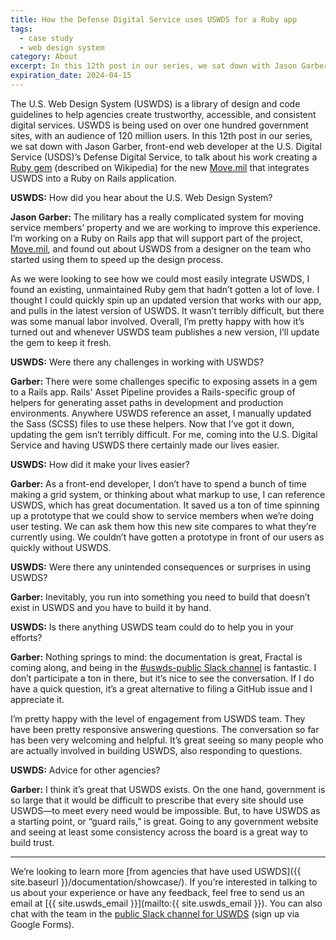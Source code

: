 ```yaml
---
title: How the Defense Digital Service uses USWDS for a Ruby app
tags:
  - case study
  - web design system
category: About
excerpt: In this 12th post in our series, we sat down with Jason Garber, front-end web developer at the U.S. Digital Service’s Defense Digital Service, to talk about his work creating a Ruby gem that integrates USWDS into a Ruby on Rails application.
expiration_date: 2024-04-15
---
```


The U.S. Web Design System (USWDS) is a library of design and code guidelines to help agencies create trustworthy, accessible, and consistent digital services. USWDS is being used on over one hundred government sites, with an audience of 120 million users. In this 12th post in our series, we sat down with Jason Garber, front-end web developer at the U.S. Digital Service (USDS)’s Defense Digital Service, to talk about his work creating a [Ruby gem](https://en.wikipedia.org/wiki/RubyGems) (described on Wikipedia) for the new [Move.mil](https://www.move.mil/) that integrates USWDS into a Ruby on Rails application.

**USWDS:** How did you hear about the U.S. Web Design System?

**Jason Garber:** The military has a really complicated system for moving service members’ property and we are working to improve this experience. I’m working on a Ruby on Rails app that will support part of the project, [Move.mil](https://www.move.mil/), and found out about USWDS from a designer on the team who started using them to speed up the design process.

As we were looking to see how we could most easily integrate USWDS, I found an existing, unmaintained Ruby gem that hadn’t gotten a lot of love. I thought I could quickly spin up an updated version that works with our app, and pulls in the latest version of USWDS. It wasn’t terribly difficult, but there was some manual labor involved. Overall, I’m pretty happy with how it’s turned out and whenever USWDS team publishes a new version, I’ll update the gem to keep it fresh.

**USWDS:** Were there any challenges in working with USWDS?

**Garber:** There were some challenges specific to exposing assets in a gem to a Rails app. Rails' Asset Pipeline provides a Rails-specific group of helpers for generating asset paths in development and production environments. Anywhere USWDS reference an asset, I manually updated the Sass (SCSS) files to use these helpers. Now that I’ve got it down, updating the gem isn’t terribly difficult. For me, coming into the U.S. Digital Service and having USWDS there certainly made our lives easier.

**USWDS:** How did it make your lives easier?

**Garber:** As a front-end developer, I don’t have to spend a bunch of time making a grid system, or thinking about what markup to use, I can reference USWDS, which has great documentation. It saved us a ton of time spinning up a prototype that we could show to service members when we’re doing user testing. We can ask them how this new site compares to what they’re currently using. We couldn’t have gotten a prototype in front of our users as quickly without USWDS.

**USWDS:** Were there any unintended consequences or surprises in using USWDS?

**Garber:** Inevitably, you run into something you need to build that doesn’t exist in USWDS and you have to build it by hand.

**USWDS:** Is there anything USWDS team could do to help you in your efforts?

**Garber:** Nothing springs to mind: the documentation is great, Fractal is coming along, and being in the [#uswds-public Slack channel](https://chat.18f.gov/) is fantastic. I don’t participate a ton in there, but it’s nice to see the conversation. If I do have a quick question, it’s a great alternative to filing a GitHub issue and I appreciate it.

I’m pretty happy with the level of engagement from USWDS team. They have been pretty responsive answering questions. The conversation so far has been very welcoming and helpful. It’s great seeing so many people who are actually involved in building USWDS, also responding to questions.

**USWDS:** Advice for other agencies?

**Garber:** I think it’s great that USWDS exists. On the one hand, government is so large that it would be difficult to prescribe that every site should use USWDS—to meet every need would be impossible. But, to have USWDS as a starting point, or “guard rails,” is great. Going to any government website and seeing at least some consistency across the board is a great way to build trust.

---

We’re looking to learn more [from agencies that have used USWDS]({{ site.baseurl }}/documentation/showcase/). If you’re interested in talking to us about your experience or have any feedback, feel free to send us an email at [{{ site.uswds_email }}](mailto:{{ site.uswds_email }}). You can also chat with the team in the [public Slack channel for USWDS](https://chat.18f.gov/) (sign up via Google Forms).
